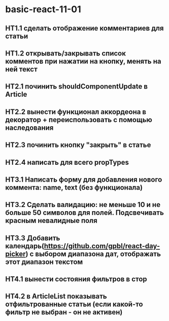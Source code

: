 # basic-react-11-01

## HT1.1 сделать отображение комментариев для статьи
## HT1.2 открывать/закрывать список комментов при нажатии на кнопку, менять на ней текст

## HT2.1 починить shouldComponentUpdate в Article
## HT2.2 вынести функционал аккордеона в декоратор + переиспользовать с помощью наследования
## HT2.3 починить кнопку "закрыть" в статье
## HT2.4 написать для всего propTypes

## HT3.1 Написать форму для добавления нового коммента: name, text (без функционала)
## HT3.2 Сделать валидацию: не меньше 10 и не больше 50 символов для полей. Подсвечивать красным невалидные поля
## HT3.3 Добавить календарь(https://github.com/gpbl/react-day-picker) с выбором диапазона дат, отображать этот диапазон текстом

## HT4.1 вынести состояния фильтров в стор
## HT4.2 в ArticleList показывать отфильтрованные статьи (если какой-то фильтр не выбран - он не активен)